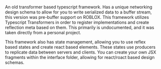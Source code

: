 An old transformer based typescript framework. Has a unique networking design schema to allow for you to write serialized data to a buffer stream, this version was pre-buffer support on ROBLOX.
This framework utilizes Typescript Transformers in order to register implementations and create reflection meta based on them. This primarily is undocumented, and it was taken directly from a personal project.

This framework also has state management, allowing you to use reflex based states and create react based elements. These states use producers to replicate data between servers and clients. You can create your own JSX fragments within the interface folder, allowing for react/roact based design schemas.

